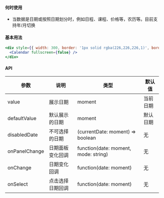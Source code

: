 #### **何时使用**

- 当数据是日期或按照日期划分时，例如日程、课程、价格等，农历等。目前支持年/月切换

#### **基本用法**

```jsx
<div style={{ width: 300, border: '1px solid rgba(226,226,226,1)', borderRadius: 4 }}>
  <Calendar fullscreen={false} />
</div>
```

#### **API**

| 参数 | 说明 | 类型 | 默认值 |
| --- | --- | --- | --- |
| value | 展示日期 | moment | 当前日期 |
| defaultValue | 默认展示的日期 | moment | 默认日期 |
| disabledDate | 不可选择的日期 | (currentDate: moment) => boolean | 无 |
| onPanelChange | 日期面板变化回调 | function(date: moment, mode: string) | 无 |
| onChange | 日期变化回调 | function(date: moment) | 无 |
| onSelect | 点击选择日期回调 | function(date: moment) | 无 |
